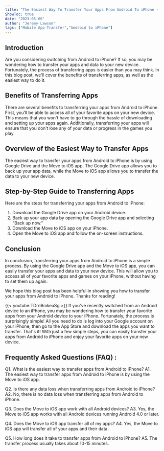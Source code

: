 ```yaml
---
title: "The Easiest Way To Transfer Your Apps From Android To iPhone - You Won't Believe How Simple It Is!"
ShowToc: true 
date: "2023-05-06"
author: "Jeremy Lawson" 
tags: ["Mobile App Transfer","Android to iPhone"]
---
```

## Introduction

Are you considering switching from Android to iPhone? If so, you may be wondering how to transfer your apps and data to your new device. Fortunately, the process of transferring apps is easier than you may think. In this blog post, we'll cover the benefits of transferring apps, as well as the easiest way to do it. 

## Benefits of Transferring Apps

There are several benefits to transferring your apps from Android to iPhone. First, you'll be able to access all of your favorite apps on your new device. This means that you won't have to go through the hassle of downloading and setting up your apps again. Additionally, transferring your apps will ensure that you don't lose any of your data or progress in the games you play. 

## Overview of the Easiest Way to Transfer Apps

The easiest way to transfer your apps from Android to iPhone is by using Google Drive and the Move to iOS app. The Google Drive app allows you to back up your app data, while the Move to iOS app allows you to transfer the data to your new device. 

## Step-by-Step Guide to Transferring Apps

Here are the steps for transferring your apps from Android to iPhone: 

1. Download the Google Drive app on your Android device. 
2. Back up your app data by opening the Google Drive app and selecting "Back up now." 
3. Download the Move to iOS app on your iPhone. 
4. Open the Move to iOS app and follow the on-screen instructions. 

## Conclusion

In conclusion, transferring your apps from Android to iPhone is a simple process. By using the Google Drive app and the Move to iOS app, you can easily transfer your apps and data to your new device. This will allow you to access all of your favorite apps and games on your iPhone, without having to set them up again. 

We hope this blog post has been helpful in showing you how to transfer your apps from Android to iPhone. Thanks for reading!

{{< youtube TDrn9mkeaSg >}} 
If you've recently switched from an Android device to an iPhone, you may be wondering how to transfer your favorite apps from your Android device to your iPhone. Fortunately, the process is surprisingly simple! All you need to do is log into your Google account on your iPhone, then go to the App Store and download the apps you want to transfer. That's it! With just a few simple steps, you can easily transfer your apps from Android to iPhone and enjoy your favorite apps on your new device.

## Frequently Asked Questions (FAQ) :
Q1. What is the easiest way to transfer apps from Android to iPhone?
A1. The easiest way to transfer apps from Android to iPhone is by using the Move to iOS app.

Q2. Is there any data loss when transferring apps from Android to iPhone?
A2. No, there is no data loss when transferring apps from Android to iPhone.

Q3. Does the Move to iOS app work with all Android devices?
A3. Yes, the Move to iOS app works with all Android devices running Android 4.0 or later.

Q4. Does the Move to iOS app transfer all of my apps?
A4. Yes, the Move to iOS app will transfer all of your apps and their data.

Q5. How long does it take to transfer apps from Android to iPhone?
A5. The transfer process usually takes about 10-15 minutes.


